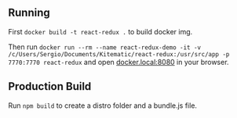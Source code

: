 ## Running

First `docker build -t react-redux .` to build docker img.

Then run `docker run --rm --name react-redux-demo -it -v /c/Users/Sergio/Documents/Kitematic/react-redux:/usr/src/app -p 7770:7770 react-redux` and open <docker.local:8080> in your browser.

## Production Build

Run `npm build` to create a distro folder and a bundle.js file.
